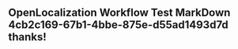 <properties
ms.topic="hero-topic"
ms.test1="hero-topic"
ms.test2="test"/>

## OpenLocalization Workflow Test MarkDown 4cb2c169-67b1-4bbe-875e-d55ad1493d7d thanks!
